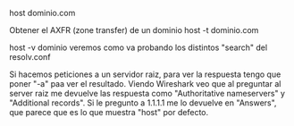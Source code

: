 host dominio.com

Obtener el AXFR (zone transfer) de un dominio
host -t dominio.com


host -v dominio
  veremos como va probando los distintos "search" del resolv.conf


Si hacemos peticiones a un servidor raiz, para ver la respuesta tengo que poner "-a" paa ver el resultado.
Viendo Wireshark veo que al preguntar al server raiz me devuelve las respuesta como "Authoritative nameservers" y "Additional records".
Si le pregunto a 1.1.1.1 me lo devuelve en "Answers", que parece que es lo que muestra "host" por defecto.
